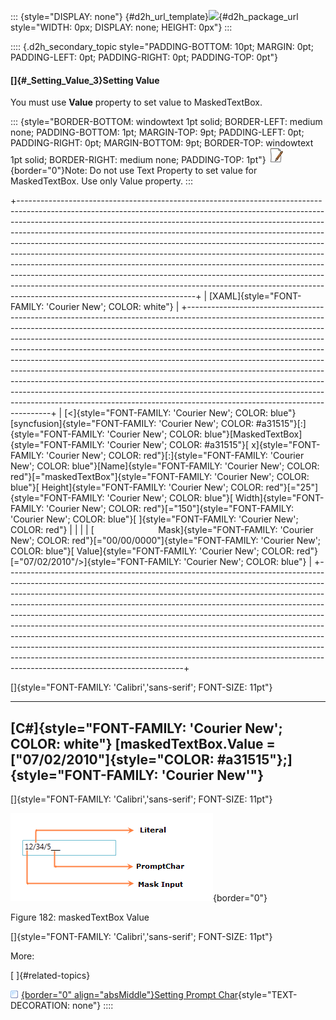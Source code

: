 ::: {style="DISPLAY: none"}
[](ms-xhelp:///?Id=d2h_url_template){#d2h_url_template}![](!package_url!){#d2h_package_url style="WIDTH: 0px; DISPLAY: none; HEIGHT: 0px"}
:::

:::: {.d2h_secondary_topic style="PADDING-BOTTOM: 10pt; MARGIN: 0pt; PADDING-LEFT: 0pt; PADDING-RIGHT: 0pt; PADDING-TOP: 0pt"}
#### []{#_Setting_Value_3}Setting Value

You must use **Value** property to set value to MaskedTextBox.

::: {style="BORDER-BOTTOM: windowtext 1pt solid; BORDER-LEFT: medium none; PADDING-BOTTOM: 1pt; MARGIN-TOP: 9pt; PADDING-LEFT: 0pt; PADDING-RIGHT: 0pt; MARGIN-BOTTOM: 9pt; BORDER-TOP: windowtext 1pt solid; BORDER-RIGHT: medium none; PADDING-TOP: 1pt"}
![](../ImagesExt/image261_3.jpg){border="0"}Note: Do not use Text Property to set value for MaskedTextBox. Use only Value property.
:::

+--------------------------------------------------------------------------------------------------------------------------------------------------------------------------------------------------------------------------------------------------------------------------------------------------------------------------------------------------------------------------------------------------------------------------------------------------------------------------------------------------------------------------------------------------------------------------------------------------------------------------------------------------------------------------------------------------------------------------------------------------------------------------+
| [XAML]{style="FONT-FAMILY: 'Courier New'; COLOR: white"}                                                                                                                                                                                                                                                                                                                                                                                                                                                                                                                                                                                                                                                                                                                 |
+--------------------------------------------------------------------------------------------------------------------------------------------------------------------------------------------------------------------------------------------------------------------------------------------------------------------------------------------------------------------------------------------------------------------------------------------------------------------------------------------------------------------------------------------------------------------------------------------------------------------------------------------------------------------------------------------------------------------------------------------------------------------------+
| [\<]{style="FONT-FAMILY: 'Courier New'; COLOR: blue"}[syncfusion]{style="FONT-FAMILY: 'Courier New'; COLOR: #a31515"}[:]{style="FONT-FAMILY: 'Courier New'; COLOR: blue"}[MaskedTextBox]{style="FONT-FAMILY: 'Courier New'; COLOR: #a31515"}[ x]{style="FONT-FAMILY: 'Courier New'; COLOR: red"}[:]{style="FONT-FAMILY: 'Courier New'; COLOR: blue"}[Name]{style="FONT-FAMILY: 'Courier New'; COLOR: red"}[=\"maskedTextBox\"]{style="FONT-FAMILY: 'Courier New'; COLOR: blue"}[ Height]{style="FONT-FAMILY: 'Courier New'; COLOR: red"}[=\"25\"]{style="FONT-FAMILY: 'Courier New'; COLOR: blue"}[ Width]{style="FONT-FAMILY: 'Courier New'; COLOR: red"}[=\"150\"]{style="FONT-FAMILY: 'Courier New'; COLOR: blue"}[ ]{style="FONT-FAMILY: 'Courier New'; COLOR: red"} |
|                                                                                                                                                                                                                                                                                                                                                                                                                                                                                                                                                                                                                                                                                                                                                                          |
| [                          Mask]{style="FONT-FAMILY: 'Courier New'; COLOR: red"}[=\"00/00/0000\"]{style="FONT-FAMILY: 'Courier New'; COLOR: blue"}[ Value]{style="FONT-FAMILY: 'Courier New'; COLOR: red"}[=\"07/02/2010\"/\>]{style="FONT-FAMILY: 'Courier New'; COLOR: blue"}                                                                                                                                                                                                                                                                                                                                                                                                                                                                                          |
+--------------------------------------------------------------------------------------------------------------------------------------------------------------------------------------------------------------------------------------------------------------------------------------------------------------------------------------------------------------------------------------------------------------------------------------------------------------------------------------------------------------------------------------------------------------------------------------------------------------------------------------------------------------------------------------------------------------------------------------------------------------------------+

[]{style="FONT-FAMILY: 'Calibri','sans-serif'; FONT-SIZE: 11pt"} 

  -------------------------------------------------------------------------------------------------------
  [C#]{style="FONT-FAMILY: 'Courier New'; COLOR: white"}
  [maskedTextBox.Value = [\"07/02/2010\"]{style="COLOR: #a31515"};]{style="FONT-FAMILY: 'Courier New'"}
  -------------------------------------------------------------------------------------------------------

[]{style="FONT-FAMILY: 'Calibri','sans-serif'; FONT-SIZE: 11pt"} 

![](../ImagesExt/image261_150.png){border="0"}

Figure 182: maskedTextBox Value

[]{style="FONT-FAMILY: 'Calibri','sans-serif'; FONT-SIZE: 11pt"} 

More:

[ ]{#related-topics}

[![](../button.gif){border="0" align="absMiddle"}Setting Prompt Char](ms-xhelp:///?Id=819517ee-3ec4-4aa3-8606-42636defdff9){style="TEXT-DECORATION: none"}
::::
